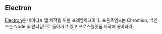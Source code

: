 ## Electron
[Electron](https://www.electronjs.org/)은 네이티브 앱 제작을 위한 프레임워크이다.
프론트엔드는 Chromiun, 백엔드는 Node.js 런타임으로 돌아가고 있고 크로스플랫폼 제작에 용이하다.  
